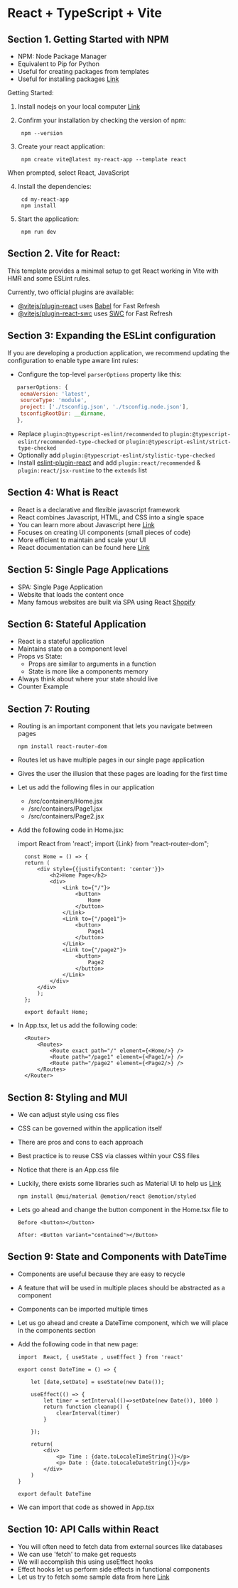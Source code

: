 # React + TypeScript + Vite

## Section 1. Getting Started with NPM

- NPM: Node Package Manager
- Equivalent to Pip for Python
- Useful for creating packages from templates
- Useful for installing packages [Link](https://www.npmjs.com/)

Getting Started:
1. Install nodejs on your local computer [Link](https://nodejs.org/en/download)
2. Confirm your installation by checking the version of npm:
   
        npm --version

3. Create your react application:

        npm create vite@latest my-react-app --template react

When prompted, select React, JavaScript

4. Install the dependencies:

        cd my-react-app
        npm install
   
5. Start the application:
   
        npm run dev


## Section 2. Vite for React:


This template provides a minimal setup to get React working in Vite with HMR and some ESLint rules.

Currently, two official plugins are available:

- [@vitejs/plugin-react](https://github.com/vitejs/vite-plugin-react/blob/main/packages/plugin-react/README.md) uses [Babel](https://babeljs.io/) for Fast Refresh
- [@vitejs/plugin-react-swc](https://github.com/vitejs/vite-plugin-react-swc) uses [SWC](https://swc.rs/) for Fast Refresh

## Section 3: Expanding the ESLint configuration

If you are developing a production application, we recommend updating the configuration to enable type aware lint rules:

- Configure the top-level `parserOptions` property like this:

```js
   parserOptions: {
    ecmaVersion: 'latest',
    sourceType: 'module',
    project: ['./tsconfig.json', './tsconfig.node.json'],
    tsconfigRootDir: __dirname,
   },
```

- Replace `plugin:@typescript-eslint/recommended` to `plugin:@typescript-eslint/recommended-type-checked` or `plugin:@typescript-eslint/strict-type-checked`
- Optionally add `plugin:@typescript-eslint/stylistic-type-checked`
- Install [eslint-plugin-react](https://github.com/jsx-eslint/eslint-plugin-react) and add `plugin:react/recommended` & `plugin:react/jsx-runtime` to the `extends` list

## Section 4: What is React

- React is a declarative and flexible javascript framework
- React combines Javascript, HTML, and CSS into a single space
- You can learn more about Javascript here [Link](https://www.w3schools.com/js/)
- Focuses on creating UI components (small pieces of code)
- More efficient to maintain and scale your UI
- React documentation can be found here [Link](https://react.dev/)

## Section 5: Single Page Applications

- SPA: Single Page Application
- Website that loads the content once
- Many famous websites are built via SPA using React [Shopify](https://www.shopify.com/)


## Section 6: Stateful Application

- React is a stateful application
- Maintains state on a component level
- Props vs State:
   - Props are similar to arguments in a function
   - State is more like a components memory
- Always think about where your state should live
- Counter Example

## Section 7: Routing

- Routing is an important component that lets you navigate between pages

      npm install react-router-dom

- Routes let us have multiple pages in our single page application
- Gives the user the illusion that these pages are loading for the first time
- Let us add the following files in our application
    - /src/containers/Home.jsx
    - /src/containers/Page1.jsx
    - /src/containers/Page2.jsx

- Add the following code in Home.jsx:

  import React from 'react';
  import {Link} from "react-router-dom";

        const Home = () => {
        return (
            <div style={{justifyContent: 'center'}}>
                <h2>Home Page</h2>
                <div>
                    <Link to={"/"}>
                        <button>
                            Home
                        </button>
                    </Link>
                    <Link to={"/page1"}>
                        <button>
                            Page1
                        </button>
                    </Link>
                    <Link to={"/page2"}>
                        <button>
                            Page2
                        </button>
                    </Link>
                </div>
            </div>
            );
        };
        
        export default Home;

- In App.tsx, let us add the following code:

        <Router>
            <Routes>
                <Route exact path="/" element={<Home/>} />
                <Route path="/page1" element={<Page1/>} />
                <Route path="/page2" element={<Page2/>} />
            </Routes>
        </Router>

## Section 8: Styling and MUI

- We can adjust style using css files
- CSS can be governed within the application itself
- There are pros and cons to each approach
- Best practice is to reuse CSS via classes within your CSS files
- Notice that there is an App.css file

- Luckily, there exists some libraries such as Material UI to help us [Link](https://mui.com/material-ui/getting-started/installation/)
  
      npm install @mui/material @emotion/react @emotion/styled

- Lets go ahead and change the button component in the Home.tsx file to
      
      Before <button></button>
  
      After: <Button variant="contained"></Button>


## Section 9: State and Components with DateTime

- Components are useful because they are easy to recycle
- A feature that will be used in multiple places should be abstracted as a component
- Components can be imported multiple times

- Let us go ahead and create a DateTime component, which we will place in the components section
- Add the following code in that new page:
  
      import  React, { useState , useEffect } from 'react'
      
      export const DateTime = () => {
      
          let [date,setDate] = useState(new Date());
      
          useEffect(() => {
              let timer = setInterval(()=>setDate(new Date()), 1000 )
              return function cleanup() {
                  clearInterval(timer)
              }
      
          });
      
          return(
              <div>
                  <p> Time : {date.toLocaleTimeString()}</p>
                  <p> Date : {date.toLocaleDateString()}</p>
              </div>
          )
      }
      
      export default DateTime

- We can import that code as showed in App.tsx

## Section 10: API Calls within React

- You will often need to fetch data from external sources like databases
- We can use 'fetch' to make get requests
- We will accomplish this using useEffect hooks
- Effect hooks let us perform side effects in functional components
- Let us try to fetch some sample data from here [Link](https://jsonplaceholder.typicode.com/posts)

